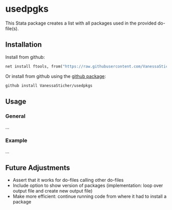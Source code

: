 # usedpgks
This Stata package creates a list with all packages used in the provided do-file(s).


## Installation
Install from github:
   ```stata
   net install ftools, from("https://raw.githubusercontent.com/VanessaSticher/usedpkgs/main/src/")
   ```    

Or install from github using the [github package](https://github.com/haghish/github):
   ```stata
   github install VanessaSticher/usedpkgs
   ```  


## Usage
### General
...
### Example
...

## Future Adjustments
- Assert that it works for do-files calling other do-files
- Include option to show version of packages (implementation: loop over output file and create new output file)
- Make more efficient: continue running code from where it had to install a package
